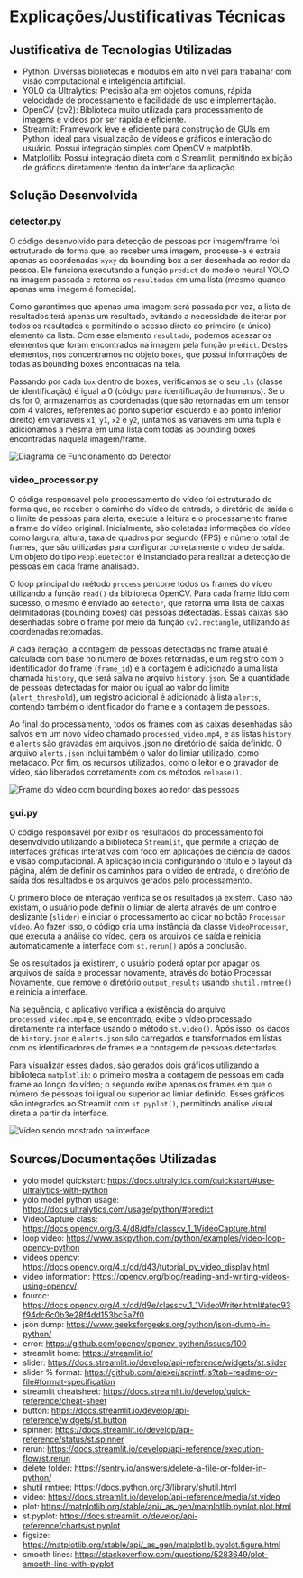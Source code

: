 # Explicações/Justificativas Técnicas

## Justificativa de Tecnologias Utilizadas

- Python: Diversas bibliotecas e módulos em alto nível para trabalhar com visão computacional e  inteligência artificial.
- YOLO da Ultralytics: Precisão alta em objetos comuns, rápida velocidade de processamento e facilidade de uso e implementação.
- OpenCV (cv2): Biblioteca muito utilizada para processamento de imagens e vídeos por ser rápida e eficiente.
- Streamlit: Framework leve e eficiente para construção de GUIs em Python, ideal para visualização de vídeos e gráficos e interação do usuário. Possui integração simples com OpenCV e matplotlib.
- Matplotlib: Possui integração direta com o Streamlit, permitindo exibição de gráficos diretamente dentro da interface da aplicação.

## Solução Desenvolvida

### detector.py

<p>O código desenvolvido para detecção de pessoas por imagem/frame foi estruturado de forma que, ao receber uma imagem, processe-a e extraia apenas as coordenadas <code>xyxy</code> da bounding box a ser desenhada ao redor da pessoa. Ele funciona executando a função <code>predict</code> do modelo neural YOLO na imagem passada e retorna os <code>resultados</code> em uma lista (mesmo quando apenas uma imagem é fornecida).

Como garantimos que apenas uma imagem será passada por vez, a lista de resultados terá apenas um resultado, evitando a necessidade de iterar por todos os resultados e permitindo o acesso direto ao primeiro (e único) elemento da lista. Com esse elemento <code>resultado</code>, podemos acessar os elementos que foram encontrados na imagem pela função <code>predict</code>. Destes elementos, nos concentramos no objeto <code>boxes</code>, que possui informações de todas as bounding boxes encontradas na tela.

Passando por cada <code>box</code> dentro de boxes, verificamos se o seu <code>cls</code> (classe de identificação) é igual a 0 (código para identificação de humanos). Se o cls for 0, armazenamos as coordenadas (que são retornadas em um tensor com 4 valores, referentes ao ponto superior esquerdo e ao ponto inferior direito) em variaveis <code>x1</code>, <code>y1</code>, <code>x2</code> e <code>y2</code>, juntamos as variaveis em uma tupla e adicionamos a mesma em uma lista com todas as bounding boxes encontradas naquela imagem/frame.</p>

![Diagrama de Funcionamento do Detector](about_images\detector.png)

### video_processor.py

<p>O código responsável pelo processamento do vídeo foi estruturado de forma que, ao receber o caminho do vídeo de entrada, o diretório de saída e o limite de pessoas para alerta, execute a leitura e o processamento frame a frame do vídeo original. Inicialmente, são coletadas informações do vídeo como largura, altura, taxa de quadros por segundo (FPS) e número total de frames, que são utilizadas para configurar corretamente o vídeo de saída. Um objeto do tipo <code>PeopleDetector</code> é instanciado para realizar a detecção de pessoas em cada frame analisado.

O loop principal do método <code>process</code> percorre todos os frames do vídeo utilizando a função <code>read()</code> da biblioteca OpenCV. Para cada frame lido com sucesso, o mesmo é enviado ao <code>detector</code>, que retorna uma lista de caixas delimitadoras (bounding boxes) das pessoas detectadas. Essas caixas são desenhadas sobre o frame por meio da função <code>cv2.rectangle</code>, utilizando as coordenadas retornadas.

A cada iteração, a contagem de pessoas detectadas no frame atual é calculada com base no número de boxes retornadas, e um registro com o identificador do frame (<code>frame_id</code>) e a contagem é adicionado a uma lista chamada <code>history</code>, que será salva no arquivo <code>history.json</code>. Se a quantidade de pessoas detectadas for maior ou igual ao valor do limite (<code>alert_threshold</code>), um registro adicional é adicionado à lista <code>alerts</code>, contendo também o identificador do frame e a contagem de pessoas.

Ao final do processamento, todos os frames com as caixas desenhadas são salvos em um novo vídeo chamado <code>processed_video.mp4</code>, e as listas <code>history</code> e <code>alerts</code> são gravadas em arquivos .json no diretório de saída definido. O arquivo <code>alerts.json</code> inclui também o valor do limiar utilizado, como metadado. Por fim, os recursos utilizados, como o leitor e o gravador de vídeo, são liberados corretamente com os métodos <code>release()</code>.</p>

![Frame do vídeo com bounding boxes ao redor das pessoas](about_images\detected_people.png)

### gui.py

<p>O código responsável por exibir os resultados do processamento foi desenvolvido utilizando a biblioteca <code>Streamlit</code>, que permite a criação de interfaces gráficas interativas com foco em aplicações de ciência de dados e visão computacional. A aplicação inicia configurando o título e o layout da página, além de definir os caminhos para o vídeo de entrada, o diretório de saída dos resultados e os arquivos gerados pelo processamento.

O primeiro bloco de interação verifica se os resultados já existem. Caso não existam, o usuário pode definir o limiar de alerta através de um controle deslizante (<code>slider</code>) e iniciar o processamento ao clicar no botão <code>Processar vídeo</code>. Ao fazer isso, o código cria uma instância da classe <code>VideoProcessor</code>, que executa a análise do vídeo, gera os arquivos de saída e reinicia automaticamente a interface com <code>st.rerun()</code> após a conclusão.

Se os resultados já existirem, o usuário poderá optar por apagar os arquivos de saída e processar novamente, através do botão Processar Novamente, que remove o diretório <code>output_results</code> usando <code>shutil.rmtree()</code> e reinicia a interface.

Na sequência, o aplicativo verifica a existência do arquivo <code>processed_video.mp4</code> e, se encontrado, exibe o vídeo processado diretamente na interface usando o método <code>st.video()</code>. Após isso, os dados de <code>history.json</code> e <code>alerts.json</code> são carregados e transformados em listas com os identificadores de frames e a contagem de pessoas detectadas.

Para visualizar esses dados, são gerados dois gráficos utilizando a biblioteca <code>matplotlib</code>: o primeiro mostra a contagem de pessoas em cada frame ao longo do vídeo; o segundo exibe apenas os frames em que o número de pessoas foi igual ou superior ao limiar definido. Esses gráficos são integrados ao Streamlit com <code>st.pyplot()</code>, permitindo análise visual direta a partir da interface.</p>

![Vídeo sendo mostrado na interface](about_images\gui_video.png)

## Sources/Documentações Utilizadas

- yolo model quickstart: https://docs.ultralytics.com/quickstart/#use-ultralytics-with-python
- yolo model python usage: https://docs.ultralytics.com/usage/python/#predict
- VideoCapture class: https://docs.opencv.org/3.4/d8/dfe/classcv_1_1VideoCapture.html
- loop video: https://www.askpython.com/python/examples/video-loop-opencv-python
- videos opencv: https://docs.opencv.org/4.x/dd/d43/tutorial_py_video_display.html
- video information: https://opencv.org/blog/reading-and-writing-videos-using-opencv/
- fourcc: https://docs.opencv.org/4.x/dd/d9e/classcv_1_1VideoWriter.html#afec93f94dc6c0b3e28f4dd153bc5a7f0
- json dump: https://www.geeksforgeeks.org/python/json-dump-in-python/
- error: https://github.com/opencv/opencv-python/issues/100
- streamlit home: https://streamlit.io/
- slider: https://docs.streamlit.io/develop/api-reference/widgets/st.slider
- slider % format: https://github.com/alexei/sprintf.js?tab=readme-ov-file#format-specification
- streamlit cheatsheet: https://docs.streamlit.io/develop/quick-reference/cheat-sheet
- button: https://docs.streamlit.io/develop/api-reference/widgets/st.button
- spinner: https://docs.streamlit.io/develop/api-reference/status/st.spinner
- rerun: https://docs.streamlit.io/develop/api-reference/execution-flow/st.rerun
- delete folder: https://sentry.io/answers/delete-a-file-or-folder-in-python/
- shutil rmtree: https://docs.python.org/3/library/shutil.html
- video: https://docs.streamlit.io/develop/api-reference/media/st.video
- plot: https://matplotlib.org/stable/api/_as_gen/matplotlib.pyplot.plot.html
- st.pyplot: https://docs.streamlit.io/develop/api-reference/charts/st.pyplot
- figsize: https://matplotlib.org/stable/api/_as_gen/matplotlib.pyplot.figure.html
- smooth lines: https://stackoverflow.com/questions/5283649/plot-smooth-line-with-pyplot